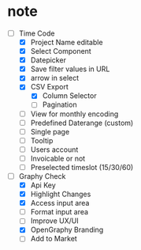 # note
- [ ] Time Code
  - [x] Project Name editable
  - [x] Select Component
  - [x] Datepicker
  - [x] Save filter values in URL
  - [x] arrow in select
  - [x] CSV Export
    - [x] Column Selector
    - [ ] Pagination
  - [ ] View for monthly encoding
  - [ ] Predefined Daterange (custom)
  - [ ] Single page
  - [ ] Tooltip
  - [ ] Users account
  - [ ] Invoicable or not
  - [ ] Preselected timeslot (15/30/60)

- [ ] Graphy Check
  - [x] Api Key
  - [x] Highlight Changes
  - [x] Access input area
  - [ ] Format input area
  - [ ] Improve UX/UI
  - [x] OpenGraphy Branding
  - [ ] Add to Market
